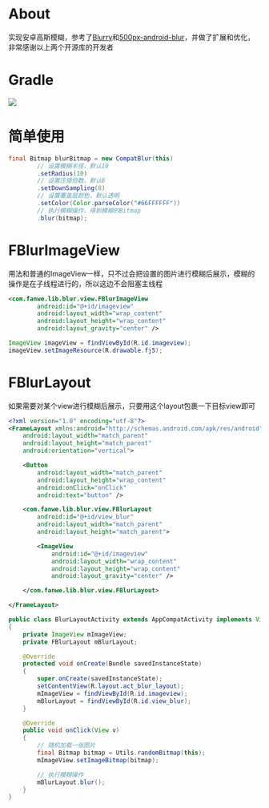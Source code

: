 # About
实现安卓高斯模糊，参考了[Blurry](https://github.com/wasabeef/Blurry)和[500px-android-blur](https://github.com/500px/500px-android-blur)，并做了扩展和优化，非常感谢以上两个开源库的开发者

# Gradle
[![](https://jitpack.io/v/zj565061763/blur.svg)](https://jitpack.io/#zj565061763/blur)

# 简单使用
```java
final Bitmap blurBitmap = new CompatBlur(this)
        // 设置模糊半径，默认10
        .setRadius(10)
        // 设置压缩倍数，默认8
        .setDownSampling(8)
        // 设置覆盖层颜色，默认透明
        .setColor(Color.parseColor("#66FFFFFF"))
        // 执行模糊操作，得到模糊的Bitmap
        .blur(bitmap);
```

# FBlurImageView
用法和普通的ImageView一样，只不过会把设置的图片进行模糊后展示，模糊的操作是在子线程进行的，所以这边不会阻塞主线程
```xml
<com.fanwe.lib.blur.view.FBlurImageView
        android:id="@+id/imageview"
        android:layout_width="wrap_content"
        android:layout_height="wrap_content"
        android:layout_gravity="center" />
```
```java
ImageView imageView = findViewById(R.id.imageview);
imageView.setImageResource(R.drawable.fj5);
```

# FBlurLayout
如果需要对某个view进行模糊后展示，只要用这个layout包裹一下目标view即可
```xml
<?xml version="1.0" encoding="utf-8"?>
<FrameLayout xmlns:android="http://schemas.android.com/apk/res/android"
    android:layout_width="match_parent"
    android:layout_height="match_parent"
    android:orientation="vertical">

    <Button
        android:layout_width="match_parent"
        android:layout_height="wrap_content"
        android:onClick="onClick"
        android:text="button" />

    <com.fanwe.lib.blur.view.FBlurLayout
        android:id="@+id/view_blur"
        android:layout_width="match_parent"
        android:layout_height="match_parent">

        <ImageView
            android:id="@+id/imageview"
            android:layout_width="wrap_content"
            android:layout_height="wrap_content"
            android:layout_gravity="center" />

    </com.fanwe.lib.blur.view.FBlurLayout>

</FrameLayout>
```
```java
public class BlurLayoutActivity extends AppCompatActivity implements View.OnClickListener
{
    private ImageView mImageView;
    private FBlurLayout mBlurLayout;

    @Override
    protected void onCreate(Bundle savedInstanceState)
    {
        super.onCreate(savedInstanceState);
        setContentView(R.layout.act_blur_layout);
        mImageView = findViewById(R.id.imageview);
        mBlurLayout = findViewById(R.id.view_blur);
    }

    @Override
    public void onClick(View v)
    {
        // 随机加载一张图片
        final Bitmap bitmap = Utils.randomBitmap(this);
        mImageView.setImageBitmap(bitmap);

        // 执行模糊操作
        mBlurLayout.blur();
    }
}
```
